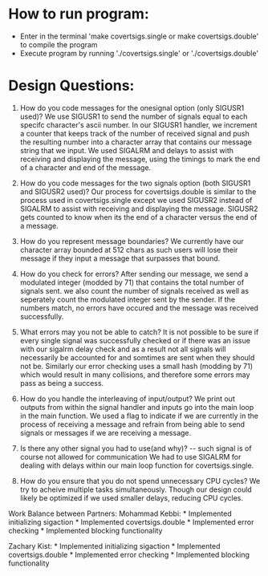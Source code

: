
# How to run program:

*   Enter in the terminal 'make covertsigs.single or make covertsigs.double'
  to compile the program
* Execute program by running './covertsigs.single' or './covertsigs.double'
   

# Design Questions:

1. How do you code messages for the onesignal option (only SIGUSR1 used)?
   We use SIGUSR1 to send the number of signals equal to each specifc character's ascii number.
   In our SIGUSR1 handler, we increment a counter that keeps track of the number of received signal
   and push the resulting number into a character array that contains our message string that we input.
   We used SIGALRM and delays to assist with receiving and displaying the message, using the timings
   to mark the end of a character and end of the message.

2. How do you code messages for the two signals option (both SIGUSR1 and SIGUSR2 used)?
   Our process for covertsigs.double is similar to the process used in covertsigs.single except
   we used SIGUSR2 instead of SIGALRM to assist with receiving and displaying the message. SIGUSR2 
   gets counted to know when its the end of a character versus the end of a message.
   
3. How do you represent message boundaries?
   We currently have our character array bounded at 512 chars as such users will lose their message 
   if they input a message that surpasses that bound.
   
4. How do you check for errors?
   After sending our message, we send a modulated integer (modded by 71) that contains the total number of signals sent.
   we also count the number of signals received as well as seperately count the modulated integer sent by the sender.
   If the numbers match, no errors have occured and the message was received successfully.
   
5. What errors may you not be able to catch?
   It is not possible to be sure if every single signal was successfully checked or if there was an issue with our sigalrm delay
   check and as a result not all signals will necessarily be accounted for and somtimes are sent when they should not be. 
   Similarly our error checking uses a small hash (modding by 71) which would result in many collisions, and therefore
   some errors may pass as being a success.
   
6. How do you handle the interleaving of input/output?
   We print out outputs from within the signal handler and inputs go into the main loop in the main function. 
   We used a flag to indicate if we are currently in the process of receiving a message and refrain from being 
   able to send signals or messages if we are receiving a message.

7. Is there any other signal you had to use(and why)? -- such signal is of course not allowed for communication
   We had to use SIGALRM for dealing with delays within our main loop function for covertsigs.single.
   
8. How do you ensure that you do not spend unnecessary CPU cycles?
   We try to acheive multiple tasks simultaneously. Though our design could likely be optimized if we
   used smaller delays, reducing CPU cycles.

Work Balance between Partners:
Mohammad Kebbi:
    * Implemented initializing sigaction
    * Implemented covertsigs.double
    * Implemented error checking
    * Implemented blocking functionality
    
Zachary Kist:
    * Implemented initializing sigaction
    * Implemented covertsigs.double
    * Implemented error checking
    * Implemented blocking functionality
